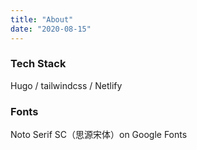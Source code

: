 ```yaml
---
title: "About"
date: "2020-08-15"
---
```


### Tech Stack

Hugo / tailwindcss / Netlify

### Fonts

Noto Serif SC（思源宋体）on Google Fonts